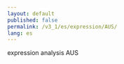 ```yaml
---
layout: default
published: false
permalink: /v3_1/es/expression/AUS/
lang: es
---
```


expression analysis AUS
